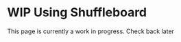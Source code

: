# **WIP** Using Shuffleboard

This page is currently a work in progress. Check back later

<!-- ![Image Title](imageURL)

## Section One

- Some info
- Some other into
    - Some sub info

***

## Section Two

- Info
- Info 2 -->
